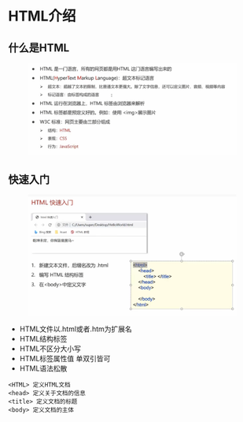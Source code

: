 # HTML介绍

## 什么是HTML

<figure><img src="../.gitbook/assets/image (4).png" alt=""><figcaption></figcaption></figure>

## 快速入门

<figure><img src="../.gitbook/assets/image (1).png" alt=""><figcaption></figcaption></figure>

* HTML文件以.html或者.htm为扩展名
* HTML结构标签
* HTML不区分大小写
* HTML标签属性值 单双引皆可
* HTML语法松散

```
<HTML> 定义HTML文档
<head> 定义关于文档的信息
<title> 定义文档的标题
<body> 定义文档的主体
```
